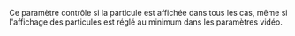 Ce paramètre contrôle si la particule est affichée dans tous les cas, même si l'affichage des particules est réglé au minimum dans les paramètres vidéo.